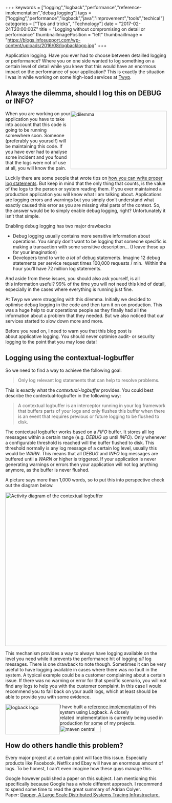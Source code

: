 +++
keywords = ["logging","logback","performance","reference-implementation","debug logging"]
tags = ["logging","performance","logback","java","improvement","tools","techical"]
categories = ["Tips and tricks", "Technology"]
date = "2017-02-24T20:00:00Z"
title = "Logging without compromising on detail or performance"
thumbnailImagePosition = "left"
thumbnailImage = "https://blogs.infosupport.com/wp-content/uploads/2016/08/logbacklogo.jpg"
+++

Application logging. Have you ever had to choose between detailled logging or performance?
Where you on one side wanted to log something on a certain level of detail while
you knew that this would have an enormous impact on the performance of your application?
This is exactly the situation I was in while working on some high-load services at [Twyp](https://www.twyp.com/).


<!--more-->
<h2>Always the dilemma, should I log this on DEBUG or INFO?</h2>
<p><img style="float:right" src="https://blogs.infosupport.com/wp-content/uploads/2016/08/dilemma-300x182.jpeg" alt="dilemma" width="300" height="182" srcset="https://blogs.infosupport.com/wp-content/uploads/2016/08/dilemma-300x182.jpeg 300w, https://blogs.infosupport.com/wp-content/uploads/2016/08/dilemma-493x300.jpeg 493w, https://blogs.infosupport.com/wp-content/uploads/2016/08/dilemma.jpeg 625w" sizes="(max-width: 300px) 100vw, 300px"></p>
<p>When you are working on your application you have to take into account that this code is going to be running somewhere soon. Someone (preferably you yourself) will be maintaining this code.&nbsp;If you have ever had to analyse some incident and&nbsp;you found that the logs were not of use at all, you will know the pain.</p>
<p>Luckily there are some people that wrote&nbsp;tips on <a href="https://www.javacodegeeks.com/2011/01/10-tips-proper-application-logging.html">how you can write proper log statements</a>. But keep in mind that the only thing that counts, is&nbsp;the value of the logs to the person or system reading them. If you ever maintained a production application you will know what I am talking about. Applications are logging errors and warnings but you simply don’t understand what exactly caused this error as you are missing vital parts of the context. So, the answer would be&nbsp;to simply enable debug logging, right? Unfortunately it isn’t that simple.</p>
<p>Enabling debug logging has two major drawbacks</p>
<ul>
<li>Debug logging usually contains more sensitive information about operations. You simply don’t want to be logging&nbsp;that&nbsp;someone specific is making a transaction with some sensitive description… (I leave those up for your imagination)</li>
<li>Developers tend to write&nbsp;<em>a lot</em> of debug statements. Imagine 12 debug statements per service request times 100,000 requests / min. &nbsp;Within the hour you’ll have 72 million log statements.</li>
</ul>
<p>And aside from these issues, you should also ask yourself, is all this&nbsp;information useful? 99% of the time you will not need this kind of detail, especially in the cases where everything is running just fine.</p>
<p>At Twyp we were struggling with&nbsp;this dilemma.&nbsp;Initially we decided to optimise&nbsp;debug logging in the code and then&nbsp;turn it on on production. This was a&nbsp;huge help to our operations people as they finally had all the information about a problem that they needed. But we also&nbsp;noticed that our services started to slow down more and more.</p>
<p>Before you read on, I need to warn you that this blog post is about&nbsp;applicative logging. You should never optimise&nbsp;audit-&nbsp;or&nbsp;security logging to the point that you may lose data!</p>
<h2>Logging using&nbsp;the contextual-logbuffer</h2>
<p>So we need to find a way to achieve the following goal:</p>
<blockquote><p>Only log relevant log statements&nbsp;that can help to resolve&nbsp;problems.</p></blockquote>
<p>This is exactly what the&nbsp;<em>contextual-logbuffer</em>&nbsp;provides. You could best describe the contextual-logbuffer in the following way:</p>
<blockquote><p>A contextual logbuffer is an interceptor running in your log framework that buffers parts of&nbsp;your logs and only flushes this buffer when there is an event that requires previous or future logging to be flushed to disk.</p></blockquote>
<p>The contextual logbuffer works based on a <em>FIFO</em>&nbsp;buffer. It stores all log messages within a certain range (e.g. <em>DEBUG </em>up until<em> INFO</em>). Only whenever a configurable threshold is reached will the buffer flushed to disk. This threshold normally is any log message of a certain log level, usually this would be <em>WARN</em>. This means that all&nbsp;<em>DEBUG</em>&nbsp;and<em>&nbsp;INFO </em>log messages are buffered until a&nbsp;<em>WARN&nbsp;</em>or higher is triggered. If your application is never generating warnings or errors then your application will not log anything anymore, as the buffer is never flushed.</p>
<p>A picture says more than 1,000 words, so to put this into perspective check out the diagram below.</p>
<p><a href="https://blogs.infosupport.com/wp-content/uploads/2016/08/AD-Context-Logbuffer-1.png"><img class="alignnone size-full wp-image-19336" src="https://blogs.infosupport.com/wp-content/uploads/2016/08/AD-Context-Logbuffer-1.png" alt="Activity diagram of the contextual logbuffer" width="805" height="480" srcset="https://blogs.infosupport.com/wp-content/uploads/2016/08/AD-Context-Logbuffer-1.png 805w, https://blogs.infosupport.com/wp-content/uploads/2016/08/AD-Context-Logbuffer-1-300x179.png 300w, https://blogs.infosupport.com/wp-content/uploads/2016/08/AD-Context-Logbuffer-1-768x458.png 768w, https://blogs.infosupport.com/wp-content/uploads/2016/08/AD-Context-Logbuffer-1-500x298.png 500w" sizes="(max-width: 805px) 100vw, 805px"></a></p>
<p>This mechanism provides a way to always have&nbsp;logging available on the level you need while it prevents the performance hit of logging&nbsp;<em>all</em> log messages. There is one drawback to note though. Sometimes it can be very useful to have logging available in cases where there was no&nbsp;fault in the system. A typical example could be a customer complaining about a certain issue. If there was no warning or error for that specific scenario, you will not find any logs to help you with the customer complaint. In this case I would recommend you to fall back on your audit logs, which at least should be able to provide you with some evidence.</p>
<p><img style="float: left;" src="https://blogs.infosupport.com/wp-content/uploads/2016/08/logbacklogo.jpg" alt="logback logo" width="170" height="95">I have built a <a href="https://github.com/sdegroot/logback-context-logbuffer">reference implementation</a> of this system using Logback. A closely related&nbsp;implementation is currently being used in production for some of my projects.&nbsp;<img class="alignnone" src="https://maven-badges.herokuapp.com/maven-central/com.github.sdegroot/logback-context-logbuffer/badge.svg" alt="maven central latest version" width="128" height="20"></p>
<h2><strong>How do others handle this problem?</strong></h2>
<p>Every major project at a certain point will face this issue. Especially products like Facebook, Netflix and Ebay will have an enormous amount of logs. To be honest, I can’t even imagine how these guys manage this.</p>
<p>Google however published a paper on this subject. I am mentioning this specifically because Google has a whole different approach. I recommend to spend some time to read the great summary of Adrian Colyer. Paper:&nbsp;<a href="https://blog.acolyer.org/2015/10/06/dapper-a-large-scale-distributed-systems-tracing-infrastructure/">Dapper, A Large Scale Distributed Systems Tracing&nbsp;Infrastructure.</a></p>